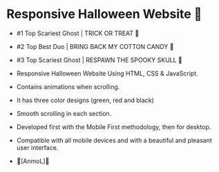 # Responsive Halloween Website 🎃
- #1 Top Scariest Ghost | TRICK OR TREAT 🎃
- #2 Top Best Duo | BRING BACK MY COTTON CANDY 🎃
- #3 Top Scariest  Ghost | RESPAWN THE SPOOKY SKULL 🎃

- Responsive Halloween Website Using HTML, CSS & JavaScript.
- Contains animations when scrolling.
- It has three color designs (green, red and black)
- Smooth scrolling in each section.
- Developed first with the Mobile First methodology, then for desktop.
- Compatible with all mobile devices and with a beautiful and pleasant user interface.
- 🎃[AnmoL]🎃
